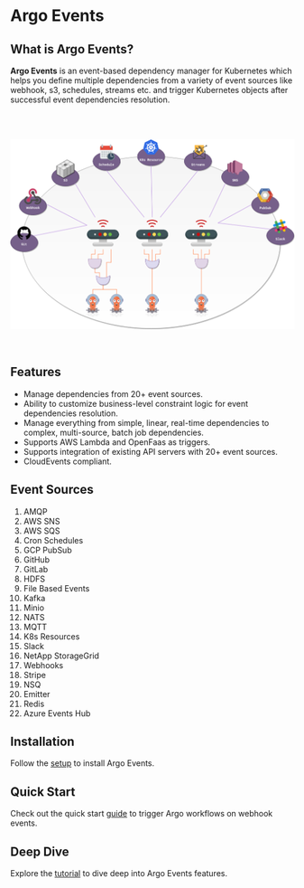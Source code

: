 # Argo Events

## What is Argo Events?
**Argo Events** is an event-based dependency manager for Kubernetes which helps you define multiple dependencies from a variety of event sources like webhook, s3, schedules, streams etc.
and trigger Kubernetes objects after successful event dependencies resolution.

<br/>
<br/>

<p align="center">
  <img src="https://github.com/argoproj/argo-events/blob/master/docs/assets/argo-events-top-level.png?raw=true" alt="High Level Overview"/>
</p>

<br/>

## Features 
* Manage dependencies from 20+ event sources.
* Ability to customize business-level constraint logic for event dependencies resolution.
* Manage everything from simple, linear, real-time dependencies to complex, multi-source, batch job dependencies.
* Supports AWS Lambda and OpenFaas as triggers.
* Supports integration of existing API servers with 20+ event sources.
* CloudEvents compliant.

## Event Sources
1. AMQP
2. AWS SNS
3. AWS SQS
4. Cron Schedules
5. GCP PubSub
6. GitHub
7. GitLab
8. HDFS
9. File Based Events
10. Kafka
11. Minio
12. NATS
13. MQTT
14. K8s Resources
15. Slack
16. NetApp StorageGrid
17. Webhooks
18. Stripe
19. NSQ
20. Emitter
21. Redis
22. Azure Events Hub

## Installation
Follow the [setup](https://argoproj.github.io/argo-events/installation/) to install Argo Events.

## Quick Start
Check out the quick start [guide](https://argoproj.github.io/argo-events/quick_start/) to trigger Argo workflows on webhook events.

## Deep Dive
Explore the [tutorial](https://argoproj.github.io/argo-events/tutorials/01-introduction/) to dive deep into Argo Events features.
